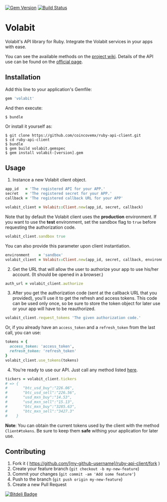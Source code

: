 
[![Gem Version](https://badge.fury.io/rb/volabit.svg)](http://badge.fury.io/rb/volabit)
[![Build Status](https://travis-ci.org/coincovemx/ruby-api-client.svg?branch=master)](https://travis-ci.org/coincovemx/ruby-api-client)

# Volabit

Volabit's API library for Ruby. Integrate the Volabit services in your apps with ease.

You can see the available methods on the [project wiki][wiki]. Details of the API use can be found on the [official page][api-docs].

## Installation

Add this line to your application's Gemfile:

```ruby
gem 'volabit'
```

And then execute:

    $ bundle

Or install it yourself as:

    $ git clone https://github.com/coincovemx/ruby-api-client.git
    $ cd ruby-api-client
    $ bundle
    $ gem build volabit.gemspec
    $ gem install volabit-[version].gem

## Usage

1) Instance a new Volabit client object.

```ruby
app_id   = 'The registered API for your APP.'
secret   = 'The registered secret for your APP.'
callback = 'The registered callback URL for your APP'

volabit_client = Volabit::Client.new(app_id, secret, callback)
```

Note that by default the Volabit client uses the **production** environment. If you want to use the **test** environment, set the sandbox flag to `true` before requesting the authorization code.

```ruby
volabit_client.sandbox true
```

You can also provide this parameter upon client instantiation.

```ruby
environment    = 'sandbox'
volabit_client = Volabit::Client.new(app_id, secret, callback, environment)
```

2) Get the URL that will allow the user to authorize your app to use his/her account. (It should be opened in a browser.)

```ruby
auth_url = volabit_client.authorize
```

3) After you get the authorization code (sent at the callback URL that you provided), you'll use it to get the refresh and access tokens. This code can be used only once, so be sure to store the token object for later use or your app will have to be reauthorized.

```ruby
volabit_client.request_tokens 'The given authorization code.'
```

Or, if you already have an `access_token` and a `refresh_token` from the last call, you can use:

```ruby
tokens = {
  access_token: 'access_token',
  refresh_token: 'refresh_token'
}
volabit_client.use_tokens(tokens)
```

4) You're ready to use our API. Just call any method listed [here][wiki].

```ruby
tickers = volabit_client.tickers
# => {
#       "btc_usd_buy":"226.06",
#       "btc_usd_sell":"226.56",
#       "usd_mxn_buy":"14.53",
#       "usd_mxn_sell":"15.13",
#       "btc_mxn_buy":"3285.63",
#       "btc_mxn_sell":"3427.3"
#    }
```

**Note**: You can obtain the current tokens used by the client with the method `Client#tokens`. Be sure to keep them **safe** withing your application for later use.

## Contributing

1. Fork it ( https://github.com/[my-github-username]/ruby-api-client/fork )
2. Create your feature branch (`git checkout -b my-new-feature`)
3. Commit your changes (`git commit -am 'Add some feature'`)
4. Push to the branch (`git push origin my-new-feature`)
5. Create a new Pull Request


[wiki]: https://github.com/coincovemx/ruby-api-client/wiki
[api-docs]: https://coincovemx.github.io/


[![Bitdeli Badge](https://d2weczhvl823v0.cloudfront.net/coincovemx/ruby-api-client/trend.png)](https://bitdeli.com/free "Bitdeli Badge")

